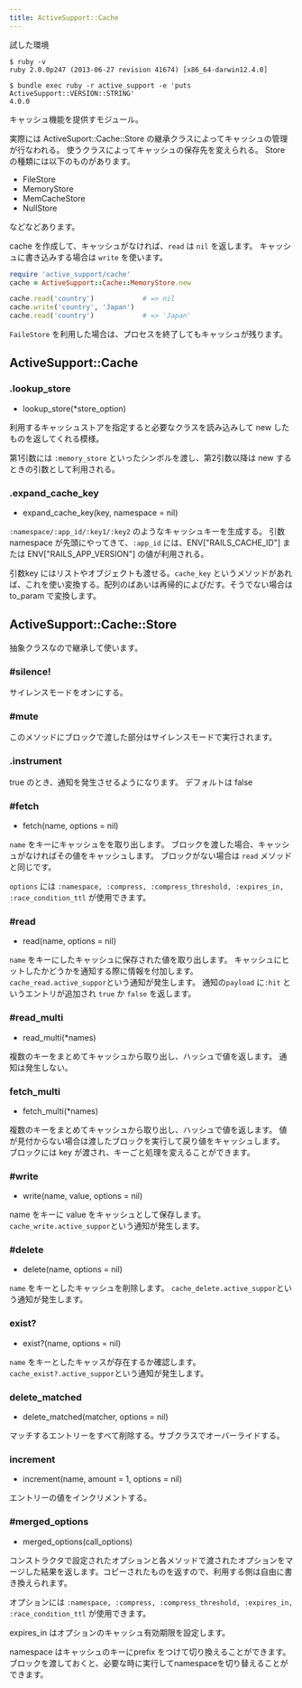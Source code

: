 ```yaml
---
title: ActiveSupport::Cache
---
```


試した環境

```
$ ruby -v
ruby 2.0.0p247 (2013-06-27 revision 41674) [x86_64-darwin12.4.0]
```

```
$ bundle exec ruby -r active_support -e 'puts ActiveSupport::VERSION::STRING'
4.0.0
```

キャッシュ機能を提供すモジュール。

実際には ActiveSuport::Cache::Store の継承クラスによってキャッシュの管理が行なわれる。
使うクラスによってキャッシュの保存先を変えられる。
Store の種類には以下のものがあります。

* FileStore
* MemoryStore
* MemCacheStore
* NullStore

などなどあります。

cache を作成して、キャッシュがなければ、`read` は `nil` を返します。
キャッシュに書き込みする場合は `write` を使います。

```ruby
require 'active_support/cache'
cache = ActiveSupport::Cache::MemoryStore.new

cache.read('country')            # => nil
cache.write('country', 'Japan')
cache.read('country')            # => 'Japan'
```

`FaileStore` を利用した場合は、プロセスを終了してもキャッシュが残ります。

ActiveSupport::Cache
--------------------------------------------------------------------------------

### .lookup_store

* lookup_store(*store_option)

利用するキャッシュストアを指定すると必要なクラスを読み込みして new したものを返してくれる模様。

第1引数には `:memory_store` といったシンボルを渡し、第2引数以降は new するときの引数として利用される。

### .expand_cache_key

* expand_cache_key(key, namespace = nil)

`:namespace/:app_id/:key1/:key2` のようなキャッシュキーを生成する。
引数 namespace が先頭にやってきて、`:app_id` には、ENV["RAILS_CACHE_ID"] または ENV["RAILS_APP_VERSION"] の値が利用される。

引数key にはリストやオブジェクトも渡せる。`cache_key` というメソッドがあれば、これを使い変換する。配列のばあいは再帰的によびだす。そうでない場合は to_param で変換します。

ActiveSupport::Cache::Store
--------------------------------------------------------------------------------

抽象クラスなので継承して使います。

### #silence!

サイレンスモードをオンにする。

### #mute

このメソッドにブロックで渡した部分はサイレンスモードで実行されます。

### .instrument

true のとき、通知を発生させるようになります。
デフォルトは false

### #fetch

* fetch(name, options = nil)

`name` をキーにキャッシュをを取り出します。
ブロックを渡した場合、キャッシュがなければその値をキャッシュします。
ブロックがない場合は `read` メソッドと同じです。

`options` には `:namespace, :compress, :compress_threshold, :expires_in, :race_condition_ttl` が使用できます。

### #read

* read(name, options = nil)

`name` をキーにしたキャッシュに保存された値を取り出します。
キャッシュにヒットしたかどうかを通知する際に情報を付加します。
`cache_read.active_suppor`という通知が発生します。
通知の`payload` に`:hit` というエントリが追加され `true` か `false` を返します。


### #read_multi

* read_multi(*names)

複数のキーをまとめてキャッシュから取り出し、ハッシュで値を返します。
通知は発生しない。

### fetch_multi

* fetch_multi(*names)

複数のキーをまとめてキャッシュから取り出し、ハッシュで値を返します。
値が見付からない場合は渡したブロックを実行して戻り値をキャッシュします。
ブロックには key が渡され、キーごと処理を変えることができます。

### #write

* write(name, value, options = nil)

name をキーに value をキャッシュとして保存します。
`cache_write.active_suppor`という通知が発生します。

### #delete

* delete(name, options = nil)

`name` をキーとしたキャッシュを削除します。
`cache_delete.active_suppor`という通知が発生します。

### exist?

* exist?(name, options = nil)

`name` をキーとしたキャッスが存在するか確認します。
`cache_exist?.active_suppor`という通知が発生します。

### delete_matched

* delete_matched(matcher, options = nil)

マッチするエントリーをすべて削除する。サブクラスでオーバーライドする。

### increment

* increment(name, amount = 1, options = nil)

エントリーの値をインクリメントする。


### #merged_options

* merged_options(call_options)

コンストラクタで設定されたオプションと各メソッドで渡されたオプションをマージした結果を返します。コピーされたものを返すので、利用する側は自由に書き換えられます。

オプションには `:namespace, :compress, :compress_threshold, :expires_in, :race_condition_ttl` が使用できます。

expires_in はオプションのキャッシュ有効期限を設定します。

namespace はキャッシュのキーにprefix をつけて切り換えることができます。
ブロックを渡しておくと、必要な時に実行してnamespaceを切り替えることができます。
